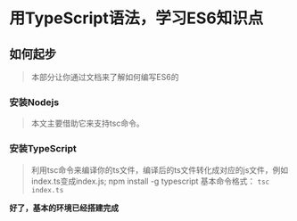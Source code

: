 # 用TypeScript语法，学习ES6知识点

## 如何起步
> 本部分让你通过文档来了解如何编写ES6的
### 安装Nodejs
> 本文主要借助它来支持tsc命令。
### 安装TypeScript
> 利用tsc命令来编译你的ts文件，编译后的ts文件转化成对应的js文件，例如index.ts变成index.js;
> npm install -g typescript
> 基本命令格式：
`tsc index.ts`

**好了，基本的环境已经搭建完成**